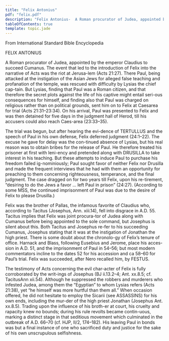 ```yaml
---
title: "Felix Antonius"
pdf: "felix.pdf"
description: "Felix Antonius-  A Roman procurator of Judea, appointed by the emperor Claudius. Dealt with Paul in Caesarea."
tableOfContents: true
template: topic.jade
---
```


From International Standard Bible Encyclopedia

FELIX  ANTONIUS

A Roman procurator of Judea, appointed by the emperor Claudius to succeed Cumanus.
The event that led to the introduction of Felix into the narrative of Acts was the riot at Jerusa-lem (Acts 21:27). There Paul, being attacked at the instigation of the Asian Jews for alleged false teaching and profanation of the temple, was rescued with difficulty by Lysias the chief cap-tain. But Lysias, finding that Paul was a Roman citizen, and that therefore the secret plots against the life of his captive might entail seri-ous consequences for himself, and finding also that Paul was charged on religious rather than on political grounds, sent him on to Felix at Caesarea for trial (Acts 21:31–23:34). On his arrival, Paul was presented to Felix and was then detained for five days in the judgment hall of Herod, till his accusers could also reach Caes-area (23:33–35).

The trial was begun, but after hearing the evi-dence of TERTULLUS and the speech of Paul in his own defense, Felix deferred judgment (24:1–22). The excuse he gave for delay was the con-tinued absence of Lysias, but his real reason was to obtain bribes for the release of Paul. He therefore treated his prisoner at first with leni-ency and pretended along with DRUSILLA to take interest in his teaching. But these attempts to induce Paul to purchase his freedom failed ig-nominiously; Paul sought favor of neither Felix nor Drusilla and made the frequent interviews that he had with them an opportunity for preaching to them concerning righteousness, temperance, and the final judgment. The case dragged on for two years till Felix, upon his re-tirement, “desiring to do the Jews a favor … left Paul in prison” (24:27). (According to some MSS, the continued imprisonment of Paul was due to the desire of Felix to please Drusilla.)

Felix was the brother of Pallas, the infamous favorite of Claudius who, according to Tacitus (Josephus, Ann. xiii.14), fell into disgrace in A.D. 55. Tacitus implies that Felix was joint procura-tor of Judea along with Cumanus before being appointed to the sole command, but Josephus is silent about this. Both Tacitus and Josephus re-fer to his succeeding Cumanus, Josephus stating that it was at the instigation of Jonathan the high priest. There is some doubt about the chronolo-gy of Felix’s tenure of office. Harnack and Blass, following Eusebius and Jerome, place his acces-sion in A.D. 51, and the imprisonment of Paul in 54–56; but most modern commentators incline to the dates 52 for his accession and ca 58–60 for Paul’s trial. Felix was succeeded, after Nero recalled him, by FESTUS.

The testimony of Acts concerning the evil char-acter of Felix is fully corroborated by the writ-ings of Josephus (BJ ii.13.2–4; Ant. xx.8.5; cf. TacitusAnn xii.54). Although he suppressed the robbers and murderers who infested Judea, among them the “Egyptian” to whom Lysias refers (Acts 21:38), yet “he himself was more hurtful than them all.” When occasion offered, he did not hesitate to employ the Sicarii (see ASSASSINS) for his own ends, including the mur-der of the high priest Jonathan (Josephus Ant. xx.8.5). Trading upon the influence of his broth-er at court, his cruelty and rapacity knew no bounds; during his rule revolts became contin-uous, marking a distinct stage in that seditious movement which culminated in the outbreak of A.D. 66–70 (cf. HJP, II/2, 174–182). His leaving Paul in bonds was but a final instance of one who sacrificed duty and justice for the sake of his own unscrupulous selfishness.
